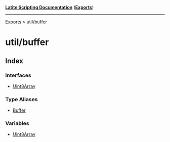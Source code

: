 [**Latite Scripting Documentation**](../README.md) ([**Exports**](../exports.md))

---

[Exports](../exports.md) > util/buffer

# util/buffer

## Index

### Interfaces

- [Uint8Array](interfaces/interface.Uint8Array.md)

### Type Aliases

- [Buffer](type-aliases/type-alias.Buffer.md)

### Variables

- [Uint8Array](variables/variable.Uint8Array-1.md)
